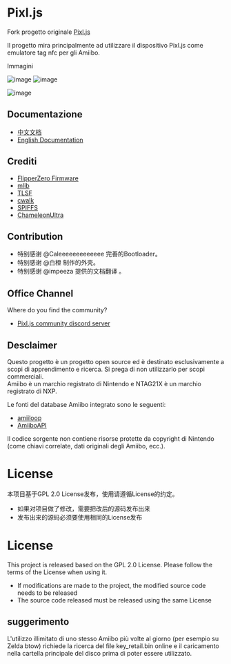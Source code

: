 # Pixl.js

Fork progetto originale [Pixl.js](http://www.espruino.com/Pixl.js)

Il progetto mira principalmente ad utilizzare il dispositivo Pixl.js come emulatore tag nfc per gli Amiibo.

Immagini

![image](https://github.com/solosky/pixl.js/blob/main/assets/pixljs-3.jpg)
![image](https://github.com/solosky/pixl.js/blob/main/assets/pixljs-4.jpg)

![image](https://github.com/solosky/pixl.js/blob/main/assets/pixljs-5.jpg)

## Documentazione

* [中文文档](docs/zh/README.md)
* [English Documentation](docs/en/README.md)

## Crediti

* [FlipperZero Firmware](https://github.com/flipperdevices/flipperzero-firmware)
* [mlib](https://github.com/P-p-H-d/mlib)
* [TLSF](https://github.com/mattconte/tlsf)
* [cwalk](https://github.com/likle/cwalk)
* [SPIFFS](https://github.com/pellepl/spiffs)
* [ChameleonUltra](https://github.com/RfidResearchGroup/ChameleonUltra)

## Contribution 

* 特别感谢 @Caleeeeeeeeeeeee 完善的Bootloader。
* 特别感谢 @白橙 制作的外壳。 
* 特别感谢 @impeeza 提供的文档翻译 。


## Office Channel

Where do you find the community?
* [Pixl.js community discord server](https://discord.gg/4mqeQwcAB2)


## Desclaimer
Questo progetto è un progetto open source ed è destinato esclusivamente a scopi di apprendimento e ricerca. Si prega di non utilizzarlo per scopi commerciali. <br />
Amiibo è un marchio registrato di Nintendo e NTAG21X è un marchio registrato di NXP.

Le fonti del database Amiibo integrato sono le seguenti:

* [amiiloop](https://download.amiloop.app/)
* [AmiiboAPI](https://www.amiiboapi.com/)

Il codice sorgente non contiene risorse protette da copyright di Nintendo (come chiavi correlate, dati originali degli Amiibo, ecc.).



# License

本项目基于GPL 2.0 License发布，使用请遵循License的约定。

* 如果对项目做了修改，需要把改后的源码发布出来
* 发布出来的源码必须要使用相同的License发布

# License

This project is released based on the GPL 2.0 License. Please follow the terms of the License when using it.

* If modifications are made to the project, the modified source code needs to be released
* The source code released must be released using the same License



## suggerimento 
L'utilizzo illimitato di uno stesso Amiibo più volte al giorno (per esempio su Zelda btow) richiede la ricerca del file key_retail.bin online e il caricamento nella cartella principale del disco prima di poter essere utilizzato.

